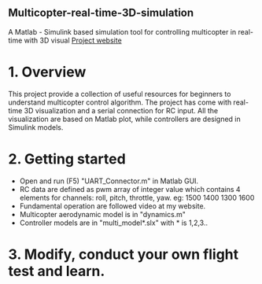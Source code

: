 ## Multicopter-real-time-3D-simulation
A Matlab - Simulink based simulation tool for controlling multicopter in real-time with 3D visual 
[Project website](http://thaibinhnguyen.xyz/project-view/he-thong-phan-mem-mo-phong-uav/)

# 1. Overview
This project provide a collection of useful resources for beginners to understand multicopter control algorithm.
The project has come with real-time 3D visualization and a serial connection for RC input. All the visualization 
are based on Matlab plot, while controllers are designed in Simulink models.

# 2. Getting started
  * Open and run (F5) "UART_Connector.m" in Matlab GUI.
  * RC data are defined as pwm array of integer value which contains 4 elements for channels: roll, pitch, throttle, yaw.
  eg: 1500 1400 1300 1600
  * Fundamental operation are followed video at my website.
  * Multicopter aerodynamic model is in "dynamics.m"
  * Controller models are in "multi_model*.slx" with * is 1,2,3..
# 3. Modify, conduct your own flight test and learn.
